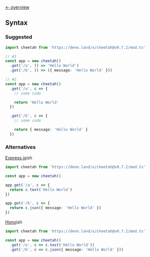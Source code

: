 [← overview](https://github.com/azurystudio/cheetah/blob/dev/guide/index.md)

## Syntax

### Suggested

```ts
import cheetah from 'https://deno.land/x/cheetah@v0.7.2/mod.ts'

// #1
const app = new cheetah()
  .get('/a', () => 'Hello World')
  .get('/b', () => ({ message: 'Hello World' }))

// #2
const app = new cheetah()
  .get('/a', c => {
    // some code

    return 'Hello World'
  })

  .get('/b', c => {
    // some code

    return { message: 'Hello World' }
  })
```

### Alternatives

[Express.js](https://github.com/expressjs/express)ish

```ts
import cheetah from 'https://deno.land/x/cheetah@v0.7.2/mod.ts'

const app = new cheetah()

app.get('/a', c => {
  return c.text('Hello World')
})

app.get('/b', c => {
  return c.json({ message: 'Hello World' })
})
```

[Hono](https://github.com/honojs/hono)ish

```ts
import cheetah from 'https://deno.land/x/cheetah@v0.7.2/mod.ts'

const app = new cheetah()
  .get('/a', c => c.text('Hello World'))
  .get('/b', c => c.json({ message: 'Hello World' }))
```
